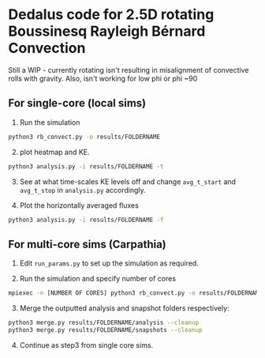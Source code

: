 # Dedalus code for 2.5D rotating Boussinesq Rayleigh Bérnard Convection

Still a WIP - currently rotating isn't resulting in misalignment of convective rolls with gravity. Also, isn't working for low phi or phi ~90

## For single-core (local sims)
1. Run the simulation
```bash
python3 rb_convect.py -o results/FOLDERNAME
```
2. plot heatmap and KE.
```bash
python3 analysis.py -i results/FOLDERNAME -t
```
3. See at what time-scales KE levels off and change `avg_t_start` and `avg_t_stop` in `analysis.py` accordingly.

4. Plot the horizontally averaged fluxes
```bash
python3 analysis.py -i results/FOLDERNAME -f
```

## For multi-core sims (Carpathia)
1. Edit `run_params.py` to set up the simulation as required.

2. Run the simulation and specify number of cores
```bash
mpiexec -n [NUMBER OF CORES] python3 rb_convect.py -o results/FOLDERNAME
```
3. Merge the outputted analysis and snapshot folders respectively:
```bash
python3 merge.py results/FOLDERNAME/analysis --cleanup
python3 merge.py results/FOLDERNAME/snapshots --cleanup
```

4. Continue as step3 from single core sims.
